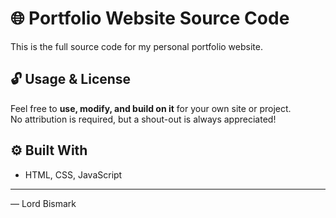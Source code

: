 # 🌐 Portfolio Website Source Code

This is the full source code for my personal portfolio website.

## 🔓 Usage & License

Feel free to **use, modify, and build on it** for your own site or project.  
No attribution is required, but a shout-out is always appreciated!

## ⚙️ Built With

- HTML, CSS, JavaScript

---

— Lord Bismark

